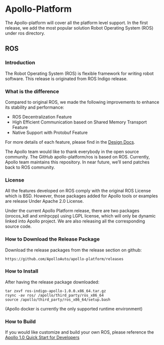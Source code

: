 # Apollo-Platform

The Apollo-platform will cover all the platform level support.
In the first release, we add the most popular solution Robot
Operating System (ROS) under ros directory.

## ROS

### Introduction

The Robot Operating System (ROS) is flexible framework for writing robot software.
This release is originated from ROS Indigo release.

### What is the difference

Compared to original ROS, we made the following improvements to enhance its stability and performance:

  * ROS Decentralization Feature
  * High Efficient Communication based on Shared Memory Transport Feature
  * Native Support with Protobuf Feature

For more details of each feature, please find in the [Design Docs](https://github.com/ApolloAuto/apollo-platform/blob/master/ros/docs/design).

The Apollo team would like to thank everybody in the open source community. The GitHub apollo-platform/ros is based on ROS. Currently, Apollo team maintains this repository. In near future, we’ll send patches back to ROS community.

### License

All the features developed on ROS comply with the original ROS License which is BSD. However, those packages added for Apollo tools or examples are release Under Apache 2.0 License.

Under the current Apollo Platform release, there are two packages (orocos_kdl and xmlrpcpp) using LGPL license, which will only be dynamic linked into Apollo project. We are also releasing all the corresponding source code.

### How to Download the Release Package

Download the release packages from the release section on github:

```
https://github.com/ApolloAuto/apollo-platform/releases
```

### How to Install

After having the release package downloaded:

```
tar zxvf ros-indigo-apollo-1.0.0.x86_64.tar.gz
rsync -av ros/ /apollo/third_party/ros_x86_64
source /apollo/third_party/ros_x86_64/setup.bash
```

(Apollo docker is currently the only supported runtime environment)

### How to Build

If you would like customize and build your own ROS, please reference the [Apollo 1.0 Quick Start for Developers](https://github.com/ApolloAuto/apollo/blob/master/docs/quickstart/apollo_1_0_quick_start_developer.md)

